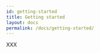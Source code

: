 ```yaml
---
id: getting-started
title: Getting started
layout: docs
permalink: /docs/getting-started/
---
```


XXX
